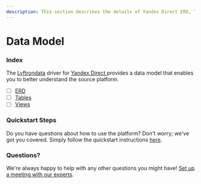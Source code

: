 ```yaml
---
description: This section describes the details of Yandex Direct ERD, Tables, and Views.
---
```


# Data Model

### Index

The  [Lyftrondata](https://www.lyftrondata.com/) driver for [Yandex Direct](https://www.lyftrondata.com/integration/yandex-direct/)[ ](https://www.lyftrondata.com/integration/yandex-direct/)provides a data model that enables you to better understand the source platform.

* [ ] [ERD](../../../marketing-analytics/yandex-direct/data-model/erd.md)
* [ ] [Tables](../../../marketing-analytics/yandex-direct/data-model/tables.md)
* [ ] [Views](../../../marketing-analytics/yandex-direct/data-model/views.md)

### Quickstart Steps

Do you have questions about how to use the platform? Don't worry; we've got you covered. Simply follow the quickstart instructions [here](../../../../quickstart-steps.md).

### Questions? <a href="#questions" id="questions"></a>

We're always happy to help with any other questions you might have! [Set up a meeting with our experts](https://www.lyftrondata.com/book-a-meeting/).

